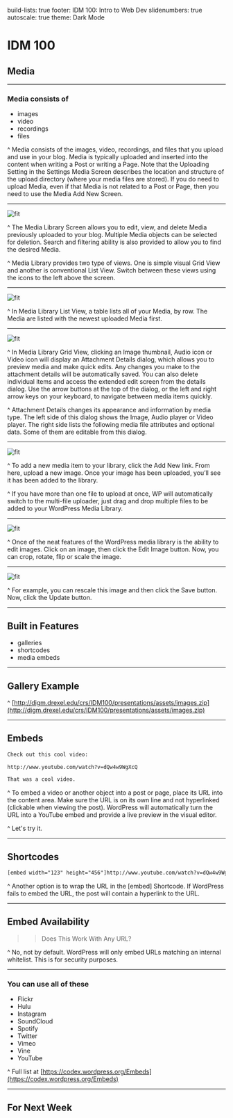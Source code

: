 build-lists: true
footer: IDM 100: Intro to Web Dev
slidenumbers: true
autoscale: true
theme: Dark Mode

# IDM 100

## Media

---

### Media consists of

- images
- video
- recordings
- files

^ Media consists of the images, video, recordings, and files that you upload and use in your blog. Media is typically uploaded and inserted into the content when writing a Post or writing a Page. Note that the Uploading Setting in the Settings Media Screen describes the location and structure of the upload directory (where your media files are stored). If you do need to upload Media, even if that Media is not related to a Post or Page, then you need to use the Media Add New Screen.

---

![fit](http://digm.drexel.edu/crs/IDM100/presentations/images/06-wordpress-media.005.jpg)

^ The Media Library Screen allows you to edit, view, and delete Media previously uploaded to your blog. Multiple Media objects can be selected for deletion. Search and filtering ability is also provided to allow you to find the desired Media.

^ Media Library provides two type of views. One is simple visual Grid View and another is conventional List View. Switch between these views using the icons to the left above the screen.

---

![fit](http://digm.drexel.edu/crs/IDM100/presentations/images/06-wordpress-media.009.jpg)

^ In Media Library List View, a table lists all of your Media, by row. The Media are listed with the newest uploaded Media first.

---

![fit](http://digm.drexel.edu/crs/IDM100/presentations/images/06-wordpress-media.007.jpg)

^ In Media Library Grid View, clicking an Image thumbnail, Audio icon or Video icon will display an Attachment Details dialog, which allows you to preview media and make quick edits. Any changes you make to the attachment details will be automatically saved. You can also delete individual items and access the extended edit screen from the details dialog. Use the arrow buttons at the top of the dialog, or the left and right arrow keys on your keyboard, to navigate between media items quickly.

^ Attachment Details changes its appearance and information by media type. The left side of this dialog shows the Image, Audio player or Video player. The right side lists the following media file attributes and optional data. Some of them are editable from this dialog.

---

![fit](http://digm.drexel.edu/crs/IDM100/presentations/images/06-wordpress-media.011.jpg)

^ To add a new media item to your library, click the Add New link. From here, upload a new image. Once your image has been uploaded, you’ll see it has been added to the library.

^ If you have more than one file to upload at once, WP will automatically switch to the multi-file uploader, just drag and drop multiple files to be added to your WordPress Media Library.

---

![fit](http://digm.drexel.edu/crs/IDM100/presentations/images/06-wordpress-media.013.jpg)

^ Once of the neat features of the WordPress media library is the ability to edit images. Click on an image, then click the Edit Image button. Now, you can crop, rotate, flip or scale the image.

---

![fit](http://digm.drexel.edu/crs/IDM100/presentations/images/06-wordpress-media.014.jpg)

^ For example, you can rescale this image and then click the Save button. Now, click the Update button.

---

## Built in Features

- galleries
- shortcodes
- media embeds

---

## Gallery Example

^ [http://digm.drexel.edu/crs/IDM100/presentations/assets/images.zip](http://digm.drexel.edu/crs/IDM100/presentations/assets/images.zip)

---

## Embeds

```html
Check out this cool video:

http://www.youtube.com/watch?v=dQw4w9WgXcQ

That was a cool video.
```

^ To embed a video or another object into a post or page, place its URL into the content area. Make sure the URL is on its own line and not hyperlinked (clickable when viewing the post). WordPress will automatically turn the URL into a YouTube embed and provide a live preview in the visual editor.

^ Let's try it.

---

## Shortcodes

```html
[embed width="123" height="456"]http://www.youtube.com/watch?v=dQw4w9WgXcQ[/embed]
```

^ Another option is to wrap the URL in the [embed] Shortcode. If WordPress fails to embed the URL, the post will contain a hyperlink to the URL.

---

## Embed Availability

>> Does This Work With Any URL?

^ No, not by default. WordPress will only embed URLs matching an internal whitelist. This is for security purposes.

---

### You can use all of these

- Flickr
- Hulu
- Instagram
- SoundCloud
- Spotify
- Twitter
- Vimeo
- Vine
- YouTube

^ Full list at [https://codex.wordpress.org/Embeds](https://codex.wordpress.org/Embeds)

---

## For Next Week
